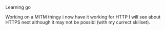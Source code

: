 Learning go

Working on a MITM thingy i now have it working for HTTP I will see about HTTPS next although it may not be possibl (with my currect skillset).